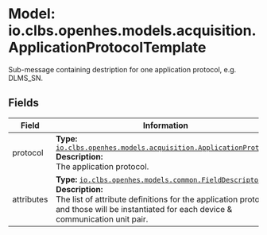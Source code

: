 # Model: io.clbs.openhes.models.acquisition.ApplicationProtocolTemplate

Sub-message containing destription for one application protocol, e.g. DLMS_SN.

## Fields

| Field | Information |
| --- | --- |
| protocol | <b>Type:</b> [`io.clbs.openhes.models.acquisition.ApplicationProtocol`](model-io-clbs-openhes-models-acquisition-applicationprotocol.md)<br><b>Description:</b><br>The application protocol. |
| attributes | <b>Type:</b> [`io.clbs.openhes.models.common.FieldDescriptor`](model-io-clbs-openhes-models-common-fielddescriptor.md)<br><b>Description:</b><br>The list of attribute definitions for the application protocol and those will be instantiated for each device & communication unit pair. |

